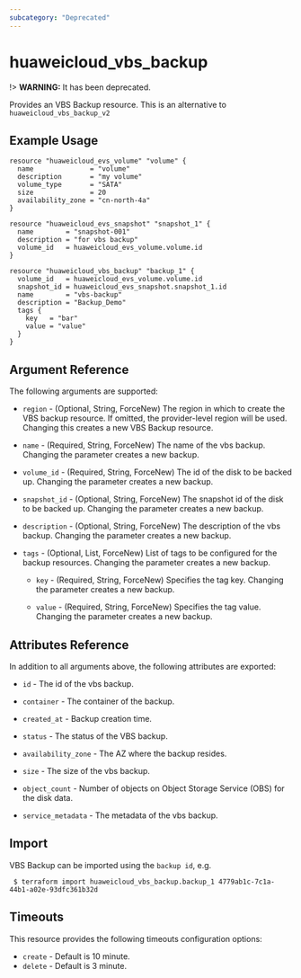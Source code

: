 ```yaml
---
subcategory: "Deprecated"
---
```


# huaweicloud\_vbs\_backup

!> **WARNING:** It has been deprecated.

Provides an VBS Backup resource. This is an alternative to `huaweicloud_vbs_backup_v2`

## Example Usage

```hcl
resource "huaweicloud_evs_volume" "volume" {
  name              = "volume"
  description       = "my volume"
  volume_type       = "SATA"
  size              = 20
  availability_zone = "cn-north-4a"
}

resource "huaweicloud_evs_snapshot" "snapshot_1" {
  name        = "snapshot-001"
  description = "for vbs backup"
  volume_id   = huaweicloud_evs_volume.volume.id
}

resource "huaweicloud_vbs_backup" "backup_1" {
  volume_id   = huaweicloud_evs_volume.volume.id
  snapshot_id = huaweicloud_evs_snapshot.snapshot_1.id
  name        = "vbs-backup"
  description = "Backup_Demo"
  tags {
    key   = "bar"
    value = "value"
  }
}
```

## Argument Reference

The following arguments are supported:

* `region` - (Optional, String, ForceNew) The region in which to create the VBS backup resource. If omitted, the
  provider-level region will be used. Changing this creates a new VBS Backup resource.

* `name` - (Required, String, ForceNew) The name of the vbs backup. Changing the parameter creates a new backup.

* `volume_id` - (Required, String, ForceNew) The id of the disk to be backed up. Changing the parameter creates a new
  backup.

* `snapshot_id` - (Optional, String, ForceNew) The snapshot id of the disk to be backed up. Changing the parameter
  creates a new backup.

* `description` - (Optional, String, ForceNew) The description of the vbs backup. Changing the parameter creates a new
  backup.

* `tags` - (Optional, List, ForceNew) List of tags to be configured for the backup resources. Changing the parameter
  creates a new backup.

  + `key` - (Required, String, ForceNew) Specifies the tag key. Changing the parameter creates a new backup.

  + `value` - (Required, String, ForceNew) Specifies the tag value. Changing the parameter creates a new backup.

## Attributes Reference

In addition to all arguments above, the following attributes are exported:

* `id` - The id of the vbs backup.

* `container` - The container of the backup.

* `created_at` - Backup creation time.

* `status` - The status of the VBS backup.

* `availability_zone` - The AZ where the backup resides.

* `size` - The size of the vbs backup.

* `object_count` - Number of objects on Object Storage Service (OBS) for the disk data.

* `service_metadata` - The metadata of the vbs backup.

## Import

VBS Backup can be imported using the `backup id`, e.g.

```
 $ terraform import huaweicloud_vbs_backup.backup_1 4779ab1c-7c1a-44b1-a02e-93dfc361b32d
```

## Timeouts

This resource provides the following timeouts configuration options:

* `create` - Default is 10 minute.
* `delete` - Default is 3 minute.
